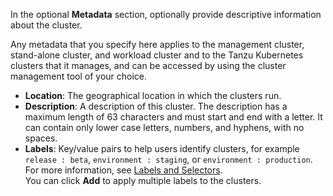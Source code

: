 In the optional **Metadata** section, optionally provide descriptive information about the cluster.

Any metadata that you specify here applies to the management cluster, stand-alone cluster, and workload cluster and to the Tanzu Kubernetes clusters that it manages, and can be accessed by using the cluster management tool of your choice.

- **Location**: The geographical location in which the clusters run.
- **Description**: A description of this cluster. The description has a maximum length of 63 characters and must start and end with a letter. It can contain only lower case letters, numbers, and hyphens, with no spaces.
- **Labels**: Key/value pairs to help users identify clusters, for example `release : beta`, `environment : staging`, or `environment : production`. For more information, see [Labels and Selectors](https://kubernetes.io/docs/concepts/overview/working-with-objects/labels/).<br />
You can click **Add** to apply multiple labels to the clusters.

<!--![Add cluster metadata](../images/install-v-4metadata.png)-->
